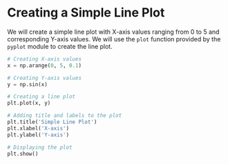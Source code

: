 # Creating a Simple Line Plot

We will create a simple line plot with X-axis values ranging from 0 to 5 and corresponding Y-axis values. We will use the `plot` function provided by the `pyplot` module to create the line plot.

```python
# Creating X-axis values
x = np.arange(0, 5, 0.1)

# Creating Y-axis values
y = np.sin(x)

# Creating a line plot
plt.plot(x, y)

# Adding title and labels to the plot
plt.title('Simple Line Plot')
plt.xlabel('X-axis')
plt.ylabel('Y-axis')

# Displaying the plot
plt.show()
```
